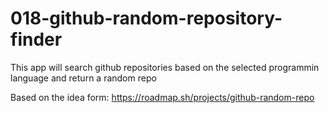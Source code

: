 # 018-github-random-repository-finder
This app will search github repositories based on the selected programmin language and return a random repo


Based on the idea form:
    https://roadmap.sh/projects/github-random-repo
